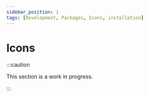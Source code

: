 ```yaml
---
sidebar_position: 1
tags: [Development, Packages, Icons, installation]
---
```


# Icons

:::caution

This section is a work in progress.

:::
